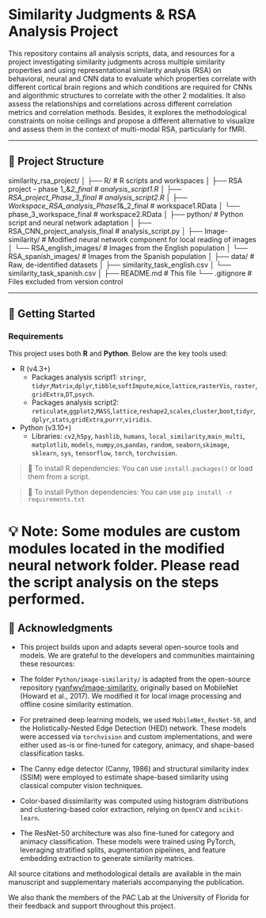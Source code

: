# Similarity Judgments & RSA Analysis Project

This repository contains all analysis scripts, data, and resources for a project investigating similarity judgments across multiple similarity properties and using representational similarity analysis (RSA) on behavioral, neural and CNN data to evaluate which properties correlate with different cortical brain regions and which conditions are required for CNNs and algorithmic structures to correlate with the other 2 modalities. It also assess the relationships and correlations across different correlation metrics and correlation methods. Besides, it explores the methodological constraints on noise ceilings and propose a different alternative to visualize and assess them in the context of multi-modal RSA, particularly for fMRI.  

---

## 📂 Project Structure

similarity_rsa_project/
│
├── R/ # R scripts and workspaces
│ ├── RSA project - phase 1_&_2_final          # analysis_script1.R
│ ├── RSA_project_Phase_3_final                # analysis_script2.R
│ ├── Workspace_RSA_analysis_Phase1_&_2_final  # workspace1.RData
│ └── phase_3_workspace_final                  # workspace2.RData
│
├── python/ # Python script and neural network adaptation
│ ├── RSA_CNN_project_analysis_final           # analysis_script.py
│ ├── Image-similarity/                        # Modified neural network component for local reading of images
│ └── RSA_english_images/                      # Images from the English population 
│ └── RSA_spanish_images/                      # Images from the Spanish population
│
├── data/ # Raw, de-identified datasets
│ ├── similarity_task_english.csv
│ └── similarity_task_spanish.csv
│
├── README.md # This file
└── .gitignore # Files excluded from version control

---

## 🚀 Getting Started

### Requirements

This project uses both **R** and **Python**. Below are the key tools used:

- R (v4.3+)
  - Packages analysis script1: `stringr`, `tidyr`,`Matrix`,`dplyr`,`tibble`,`softImpute`,`mice`,`lattice`,`rasterVis`, `raster`, `gridExtra`,`DT`,`psych`.
  - Packages analysis script2: `reticulate`,`ggplot2`,`MASS`,`lattice`,`reshape2`,`scales`,`cluster`,`boot`,`tidyr`,`dplyr`,`stats`,`gridExtra`,`purrr`,`viridis`.     
- Python (v3.10+)
  - Libraries: `cv2`,`h5py`, `hashlib`, `humans`, `local_similarity`,`main_multi`, `matplotlib`, `models`, `numpy`,`os`,`pandas`, `random`, `seaborn`,`skimage`, 
  `sklearn`, `sys`, `tensorflow`, `torch`, `torchvision`.

> 📌 To install R dependencies:
You can use `install.packages()` or load them from a script.

> 📌 To install Python dependencies:
You can use `pip install -r requirements.txt`
# 💡 Note: Some modules are custom modules located in the modified neural network folder. Please read the script analysis on the steps performed. 


## 🙌 Acknowledgments ##

* This project builds upon and adapts several open-source tools and models. We are grateful to the developers and communities maintaining these resources:

- The folder `Python/image-similarity/` is adapted from the open-source repository [ryanfwy/image-similarity](https://github.com/ryanfwy/image-similarity), originally based on MobileNet (Howard et al., 2017). We modified it for local image processing and offline cosine similarity estimation.

- For pretrained deep learning models, we used `MobileNet`, `ResNet-50`, and the Holistically-Nested Edge Detection (HED) network. These models were accessed via `torchvision` and custom implementations, and were either used as-is or fine-tuned for category, animacy, and shape-based classification tasks.

- The Canny edge detector (Canny, 1986) and structural similarity index (SSIM) were employed to estimate shape-based similarity using classical computer vision techniques.

- Color-based dissimilarity was computed using histogram distributions and clustering-based color extraction, relying on `OpenCV` and `scikit-learn`.

- The ResNet-50 architecture was also fine-tuned for category and animacy classification. These models were trained using PyTorch, leveraging stratified splits, augmentation pipelines, and feature embedding extraction to generate similarity matrices.

All source citations and methodological details are available in the main manuscript and supplementary materials accompanying the publication.

We also thank the members of the PAC Lab at the University of Florida for their feedback and support throughout this project. 

